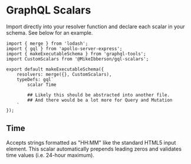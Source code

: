 # GraphQL Scalars

Import directly into your resolver function and declare each scalar in your schema. See below for an example.

```
import { merge } from 'lodash';
import { gql } from 'apollo-server-express';
import { makeExecutableSchema } from 'graphql-tools';
import CustomScalars from '@MikeIbberson/gql-scalars';

export default makeExecutableSchema({
    resolvers: merge({}, CustomScalars),
    typeDefs: gql`
        scalar Time 

        ## Likely this should be abstracted into another file.
        ## And there would be a lot more for Query and Mutation
    `
});

```

## Time

Accepts strings formatted as "HH:MM" like the standard HTML5 input element. This scalar automatically prepends leading zeros and validates time values (i.e. 24-hour maximum).